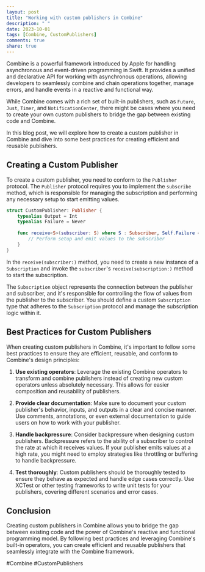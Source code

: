 ```yaml
---
layout: post
title: "Working with custom publishers in Combine"
description: " "
date: 2023-10-01
tags: [Combine, CustomPublishers]
comments: true
share: true
---
```


Combine is a powerful framework introduced by Apple for handling asynchronous and event-driven programming in Swift. It provides a unified and declarative API for working with asynchronous operations, allowing developers to seamlessly combine and chain operations together, manage errors, and handle events in a reactive and functional way.

While Combine comes with a rich set of built-in publishers, such as `Future`, `Just`, `Timer`, and `NotificationCenter`, there might be cases where you need to create your own custom publishers to bridge the gap between existing code and Combine.

In this blog post, we will explore how to create a custom publisher in Combine and dive into some best practices for creating efficient and reusable publishers.

## Creating a Custom Publisher

To create a custom publisher, you need to conform to the `Publisher` protocol. The `Publisher` protocol requires you to implement the `subscribe` method, which is responsible for managing the subscription and performing any necessary setup to start emitting values.

```swift
struct CustomPublisher: Publisher {
    typealias Output = Int
    typealias Failure = Never
    
    func receive<S>(subscriber: S) where S : Subscriber, Self.Failure == S.Failure, Self.Output == S.Input {
        // Perform setup and emit values to the subscriber
    }
}
```

In the `receive(subscriber:)` method, you need to create a new instance of a `Subscription` and invoke the `subscriber`'s `receive(subscription:)` method to start the subscription. 

The `Subscription` object represents the connection between the publisher and subscriber, and it's responsible for controlling the flow of values from the publisher to the subscriber. You should define a custom `Subscription` type that adheres to the `Subscription` protocol and manage the subscription logic within it.

## Best Practices for Custom Publishers

When creating custom publishers in Combine, it's important to follow some best practices to ensure they are efficient, reusable, and conform to Combine's design principles:

1. **Use existing operators**: Leverage the existing Combine operators to transform and combine publishers instead of creating new custom operators unless absolutely necessary. This allows for easier composition and reusability of publishers.

2. **Provide clear documentation**: Make sure to document your custom publisher's behavior, inputs, and outputs in a clear and concise manner. Use comments, annotations, or even external documentation to guide users on how to work with your publisher.

3. **Handle backpressure**: Consider backpressure when designing custom publishers. Backpressure refers to the ability of a subscriber to control the rate at which it receives values. If your publisher emits values at a high rate, you might need to employ strategies like throttling or buffering to handle backpressure.

4. **Test thoroughly**: Custom publishers should be thoroughly tested to ensure they behave as expected and handle edge cases correctly. Use XCTest or other testing frameworks to write unit tests for your publishers, covering different scenarios and error cases.

## Conclusion

Creating custom publishers in Combine allows you to bridge the gap between existing code and the power of Combine's reactive and functional programming model. By following best practices and leveraging Combine's built-in operators, you can create efficient and reusable publishers that seamlessly integrate with the Combine framework.

#Combine #CustomPublishers